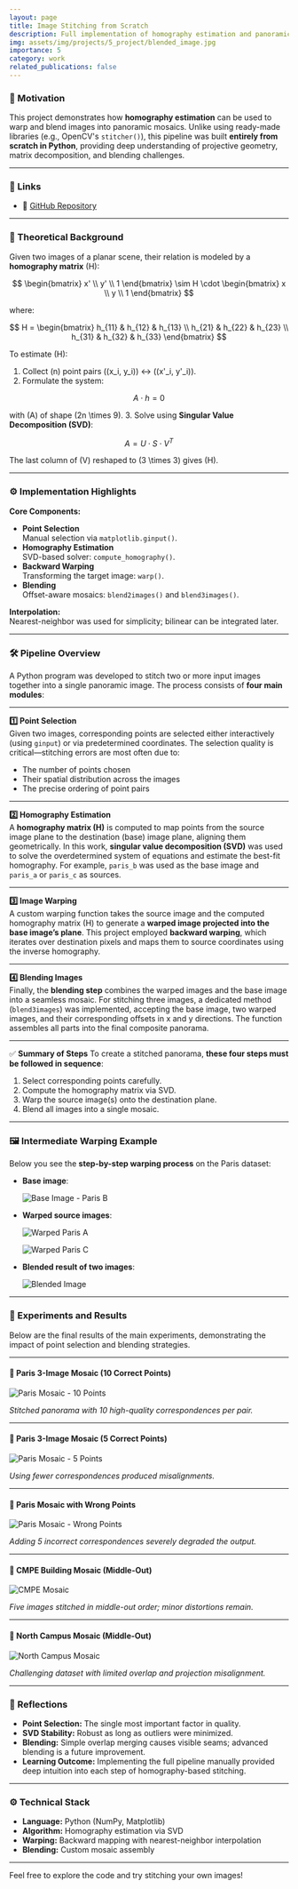 ```yaml
---
layout: page
title: Image Stitching from Scratch
description: Full implementation of homography estimation and panoramic image stitching from scratch, including SVD-based estimation, backward warping, and blending experiments.
img: assets/img/projects/5_project/blended_image.jpg
importance: 5
category: work
related_publications: false
---
```


### 🎯 Motivation

This project demonstrates how **homography estimation** can be used to warp and blend images into panoramic mosaics. Unlike using ready-made libraries (e.g., OpenCV's `stitcher()`), this pipeline was built **entirely from scratch in Python**, providing deep understanding of projective geometry, matrix decomposition, and blending challenges.

---

### 📎 Links

- 🔗 [GitHub Repository](https://github.com/sumeyye-agac/homography-and-image-stitching-from-scratch)

---

### 🧠 Theoretical Background

Given two images of a planar scene, their relation is modeled by a **homography matrix** \(H\):

$$
\begin{bmatrix}
x' \\
y' \\
1
\end{bmatrix}
\sim
H \cdot
\begin{bmatrix}
x \\
y \\
1
\end{bmatrix}
$$

where:

$$
H =
\begin{bmatrix}
h_{11} & h_{12} & h_{13} \\
h_{21} & h_{22} & h_{23} \\
h_{31} & h_{32} & h_{33}
\end{bmatrix}
$$

To estimate \(H\):

1. Collect \(n\) point pairs \((x_i, y_i)\) ↔ \((x'_i, y'_i)\).
2. Formulate the system:

$$
A \cdot h = 0
$$

with \(A\) of shape \(2n \times 9\).
3. Solve using **Singular Value Decomposition (SVD)**:

$$
A = U \cdot S \cdot V^T
$$

The last column of \(V\) reshaped to \(3 \times 3\) gives \(H\).

---

### ⚙️ Implementation Highlights

**Core Components:**

- **Point Selection**  
  Manual selection via `matplotlib.ginput()`.
- **Homography Estimation**  
  SVD-based solver: `compute_homography()`.
- **Backward Warping**  
  Transforming the target image: `warp()`.
- **Blending**  
  Offset-aware mosaics: `blend2images()` and `blend3images()`.

**Interpolation:**  
Nearest-neighbor was used for simplicity; bilinear can be integrated later.

---

### 🛠️ Pipeline Overview

A Python program was developed to stitch two or more input images together into a single panoramic image. The process consists of **four main modules**:

---

**1️⃣ Point Selection**  
Given two images, corresponding points are selected either interactively (using `ginput`) or via predetermined coordinates. The selection quality is critical—stitching errors are most often due to:  
- The number of points chosen  
- Their spatial distribution across the images  
- The precise ordering of point pairs  

---

**2️⃣ Homography Estimation**  
A **homography matrix \(H\)** is computed to map points from the source image plane to the destination (base) image plane, aligning them geometrically. In this work, **singular value decomposition (SVD)** was used to solve the overdetermined system of equations and estimate the best-fit homography. For example, `paris_b` was used as the base image and `paris_a` or `paris_c` as sources.

---

**3️⃣ Image Warping**  
A custom warping function takes the source image and the computed homography matrix \(H\) to generate a **warped image projected into the base image’s plane**. This project employed **backward warping**, which iterates over destination pixels and maps them to source coordinates using the inverse homography.

---

**4️⃣ Blending Images**  
Finally, the **blending step** combines the warped images and the base image into a seamless mosaic. For stitching three images, a dedicated method (`blend3images`) was implemented, accepting the base image, two warped images, and their corresponding offsets in x and y directions. The function assembles all parts into the final composite panorama.

---

✅ **Summary of Steps**
To create a stitched panorama, **these four steps must be followed in sequence**:

1. Select corresponding points carefully.
2. Compute the homography matrix via SVD.
3. Warp the source image(s) onto the destination plane.
4. Blend all images into a single mosaic.

---

### 🖼️ Intermediate Warping Example

Below you see the **step-by-step warping process** on the Paris dataset:

- **Base image**:

  ![Base Image - Paris B](/assets/img/projects/5_project/paris_b.jpg)

- **Warped source images**:

  ![Warped Paris A](/assets/img/projects/5_project/warped_paris_a.jpg)

  ![Warped Paris C](/assets/img/projects/5_project/warped_paris_c.jpg)

- **Blended result of two images**:

  ![Blended Image](/assets/img/projects/5_project/blended_image.jpg)

---

### 🧪 Experiments and Results

Below are the final results of the main experiments, demonstrating the impact of point selection and blending strategies.

---

#### 📌 Paris 3-Image Mosaic (10 Correct Points)

![Paris Mosaic - 10 Points](/assets/img/projects/5_project/final_paris_mosaic_10points.jpg)

*Stitched panorama with 10 high-quality correspondences per pair.*

---

#### 📌 Paris 3-Image Mosaic (5 Correct Points)

![Paris Mosaic - 5 Points](/assets/img/projects/5_project/final_paris_mosaic_5points.jpg)

*Using fewer correspondences produced misalignments.*

---

#### 📌 Paris Mosaic with Wrong Points

![Paris Mosaic - Wrong Points](/assets/img/projects/5_project/final_paris_mosaic_wrong.jpg)

*Adding 5 incorrect correspondences severely degraded the output.*

---

#### 📌 CMPE Building Mosaic (Middle-Out)

![CMPE Mosaic](/assets/img/projects/5_project/final_cmpe_mosaic.jpg)

*Five images stitched in middle-out order; minor distortions remain.*

---

#### 📌 North Campus Mosaic (Middle-Out)

![North Campus Mosaic](/assets/img/projects/5_project/final_north_mosaic.jpg)

*Challenging dataset with limited overlap and projection misalignment.*

---

### 📝 Reflections

- **Point Selection:** The single most important factor in quality.
- **SVD Stability:** Robust as long as outliers were minimized.
- **Blending:** Simple overlap merging causes visible seams; advanced blending is a future improvement.
- **Learning Outcome:** Implementing the full pipeline manually provided deep intuition into each step of homography-based stitching.

---

### ⚙️ Technical Stack

- **Language:** Python (NumPy, Matplotlib)
- **Algorithm:** Homography estimation via SVD
- **Warping:** Backward mapping with nearest-neighbor interpolation
- **Blending:** Custom mosaic assembly

---

Feel free to explore the code and try stitching your own images!
